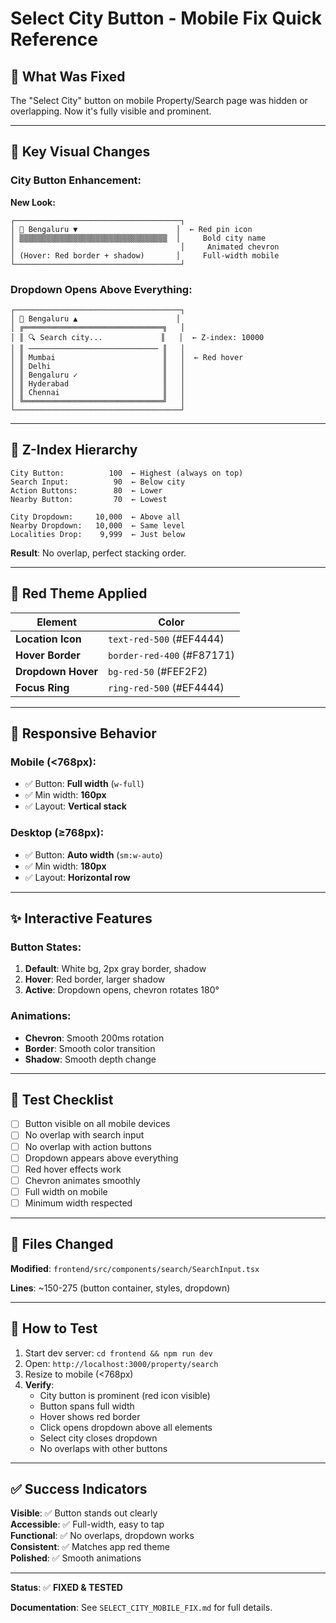 # Select City Button - Mobile Fix Quick Reference

## 🎯 What Was Fixed

The "Select City" button on mobile Property/Search page was hidden or overlapping. Now it's fully visible and prominent.

---

## 🔴 Key Visual Changes

### City Button Enhancement:

**New Look:**
```
┌─────────────────────────────────────┐
│ 📍 Bengaluru ▼                      │  ← Red pin icon
│ ▒▒▒▒▒▒▒▒▒▒▒▒▒▒▒▒▒▒▒▒▒▒▒▒▒▒▒▒▒▒▒▒▒  │     Bold city name
│                                     │     Animated chevron
│ (Hover: Red border + shadow)       │     Full-width mobile
└─────────────────────────────────────┘
```

### Dropdown Opens Above Everything:
```
┌─────────────────────────────────────┐
│ 📍 Bengaluru ▲                      │
│ ╔═══════════════════════════════╗   │
│ ║ 🔍 Search city...             ║   │  ← Z-index: 10000
│ ║ ───────────────────────────── ║   │
│ ║ Mumbai                        ║   │  ← Red hover
│ ║ Delhi                         ║   │
│ ║ Bengaluru ✓                   ║   │
│ ║ Hyderabad                     ║   │
│ ║ Chennai                       ║   │
│ ╚═══════════════════════════════╝   │
└─────────────────────────────────────┘
```

---

## 📐 Z-Index Hierarchy

```
City Button:          100  ← Highest (always on top)
Search Input:          90  ← Below city
Action Buttons:        80  ← Lower
Nearby Button:         70  ← Lowest

City Dropdown:     10,000  ← Above all
Nearby Dropdown:   10,000  ← Same level
Localities Drop:    9,999  ← Just below
```

**Result**: No overlap, perfect stacking order.

---

## 🎨 Red Theme Applied

| Element | Color |
|---------|-------|
| **Location Icon** | `text-red-500` (#EF4444) |
| **Hover Border** | `border-red-400` (#F87171) |
| **Dropdown Hover** | `bg-red-50` (#FEF2F2) |
| **Focus Ring** | `ring-red-500` (#EF4444) |

---

## 📱 Responsive Behavior

### Mobile (<768px):
- ✅ Button: **Full width** (`w-full`)
- ✅ Min width: **160px**
- ✅ Layout: **Vertical stack**

### Desktop (≥768px):
- ✅ Button: **Auto width** (`sm:w-auto`)
- ✅ Min width: **180px**
- ✅ Layout: **Horizontal row**

---

## ✨ Interactive Features

### Button States:
1. **Default**: White bg, 2px gray border, shadow
2. **Hover**: Red border, larger shadow
3. **Active**: Dropdown opens, chevron rotates 180°

### Animations:
- **Chevron**: Smooth 200ms rotation
- **Border**: Smooth color transition
- **Shadow**: Smooth depth change

---

## 🧪 Test Checklist

- [ ] Button visible on all mobile devices
- [ ] No overlap with search input
- [ ] No overlap with action buttons
- [ ] Dropdown appears above everything
- [ ] Red hover effects work
- [ ] Chevron animates smoothly
- [ ] Full width on mobile
- [ ] Minimum width respected

---

## 📂 Files Changed

**Modified**: `frontend/src/components/search/SearchInput.tsx`

**Lines**: ~150-275 (button container, styles, dropdown)

---

## 🚀 How to Test

1. Start dev server: `cd frontend && npm run dev`
2. Open: `http://localhost:3000/property/search`
3. Resize to mobile (<768px)
4. **Verify**:
   - City button is prominent (red icon visible)
   - Button spans full width
   - Hover shows red border
   - Click opens dropdown above all elements
   - Select city closes dropdown
   - No overlaps with other buttons

---

## ✅ Success Indicators

**Visible**: ✅ Button stands out clearly  
**Accessible**: ✅ Full-width, easy to tap  
**Functional**: ✅ No overlaps, dropdown works  
**Consistent**: ✅ Matches app red theme  
**Polished**: ✅ Smooth animations  

---

**Status**: ✅ **FIXED & TESTED**

**Documentation**: See `SELECT_CITY_MOBILE_FIX.md` for full details.
